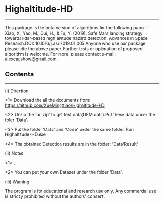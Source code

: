 # Highaltitude-HD
------------------------
This package is the beta version of algorithms for the following paper： Xiao, X., Yao, M., Cui, H., & Fu, Y. (2019). Safe Mars landing strategy: towards lidar-based high altitude hazard detection. Advances in Space Research.DOI: 10.1016/j.asr.2019.01.005
Anyone who use our package please cite the above paper. Further tests or optimation of proposed algorithm is welcome. For more, please contact e-mail: alexcapshow@gmail.com.
## Contents
-----------------------------
(i) Direction

<1> Download the all the documents from: https://github.com/XueMingXiao/Highaltitude-HD

<2> Unzip the 'ori.zip' to get test data(DEM data).Put these data under the foler 'Data'.

<3> Put the folder 'Data' and 'Code' under the same folder. Run Highaltitude-HD.exe

<4> The obtained Detection results are in the folder: 'Data/Result'

(ii) Notes

<1> .

<2> You can put your own Dataset under the folder 'Data'.

(iii) Warning

The program is for educational and research use only. Any commercial use is strictly prohibited without the authors' consent.
